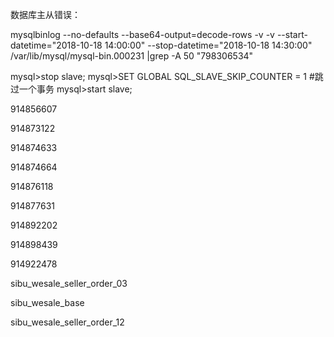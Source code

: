 数据库主从错误：

mysqlbinlog --no-defaults --base64-output=decode-rows -v -v --start-datetime="2018-10-18 14:00:00" --stop-datetime="2018-10-18 14:30:00" /var/lib/mysql/mysql-bin.000231 |grep -A 50 "798306534"



mysql>stop slave;
mysql>SET GLOBAL SQL_SLAVE_SKIP_COUNTER = 1        #跳过一个事务
mysql>start slave;

914856607

914873122

914874633

914874664

914876118

914877631

914892202

914898439

914922478

sibu_wesale_seller_order_03

sibu_wesale_base

sibu_wesale_seller_order_12



### 